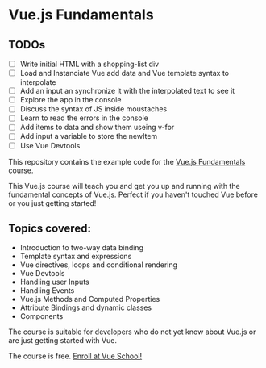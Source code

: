 # Vue.js Fundamentals


## TODOs

- [ ] Write initial HTML with a shopping-list div
- [ ] Load and Instanciate Vue add data and Vue template syntax to interpolate
- [ ] Add an input an synchronize it with the interpolated text to see it
- [ ] Explore the app in the console
- [ ] Discuss the syntax of JS inside moustaches
- [ ] Learn to read the errors in the console
- [ ] Add items to data and show them useing v-for
- [ ] Add input a variable to store the newItem
- [ ] Use Vue Devtools

This repository contains the example code for the [Vue.js Fundamentals](https://vueschool.io/courses/vuejs-fundamentals) course.

This Vue.js course will teach you and get you up and running with the fundamental concepts of Vue.js. Perfect if you haven't touched Vue before or you just getting started!

## Topics covered:

- Introduction to two-way data binding
- Template syntax and expressions
- Vue directives, loops and conditional rendering
- Vue Devtools
- Handling user Inputs
- Handling Events
- Vue.js Methods and Computed Properties
- Attribute Bindings and dynamic classes
- Components

The course is suitable for developers who do not yet know about Vue.js or are just getting started with Vue.

The course is free. [Enroll at Vue School!](https://vueschool.io/courses/vuejs-fundamentals)
